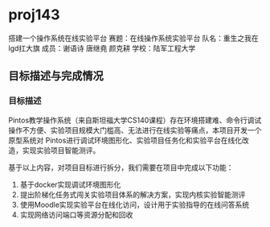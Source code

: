 # proj143
搭建一个操作系统在线实验平台
赛题：在线操作系统实验平台
队名：重生之我在lgd扛大旗
成员：谢语诗 唐继堯 颜克耕
学校：陆军工程大学
## 目标描述与完成情况
### 目标描述
Pintos教学操作系统（来自斯坦福大学CS140课程）存在环境搭建难、命令行调试操作不方便、实验项目规模大门槛高、无法进行在线实验等痛点，本项目开发一个原型系统对 Pintos进行调试环境图形化、实验项目任务化和实验平台在线化改造，实现实验项目智能测评。

基于以上内容，对项目目标进行拆分，我们需要在项目中完成以下功能：
1.	基于docker实现调试环境图形化
2.	提出阶梯化任务式闯关实验项目体系的解决方案，实现内核实验智能测评
3.	使用Moodle实现实验平台在线化访问，设计用于实验指导的在线问答系统
4.	实现网络访问端口等资源分配和回收
